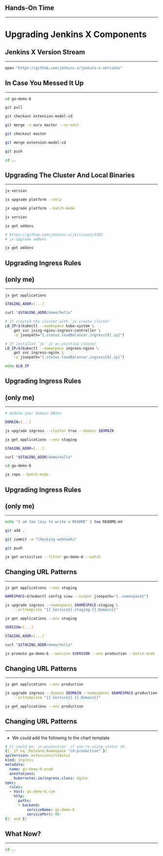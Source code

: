 ## Hands-On Time

---

# Upgrading Jenkins X Components


## Jenkins X Version Stream

---

```bash
open "https://github.com/jenkins-x/jenkins-x-versions"
```


## In Case You Messed It Up

---

```bash
cd go-demo-6

git pull

git checkout extension-model-cd

git merge -s ours master --no-edit

git checkout master

git merge extension-model-cd

git push

cd ..
```


## Upgrading The Cluster And Local Binaries

---

```bash
jx version

jx upgrade platform --help

jx upgrade platform --batch-mode

jx version

jx get addons

# https://github.com/jenkins-x/jx/issues/3392
# jx upgrade addons

jx get addons
```


## Upgrading Ingress Rules
## (only me)

---

```bash 
jx get applications

STAGING_ADDR=[...]

curl "$STAGING_ADDR/demo/hello"

# If created the cluster with `jx create cluster`
LB_IP=$(kubectl --namespace kube-system \
    get svc jxing-nginx-ingress-controller \
    -o jsonpath="{.status.loadBalancer.ingress[0].ip}")

# If installed `jx` in an existing cluster
LB_IP=$(kubectl --namespace ingress-nginx \
    get svc ingress-nginx \
    -o jsonpath="{.status.loadBalancer.ingress[0].ip}")

echo $LB_IP
```


## Upgrading Ingress Rules
## (only me)

---

<!-- https://github.com/jenkins-x/jx/issues/4802 -->
```bash
# Update your domain DNSes

DOMAIN=[...]

jx upgrade ingress --cluster true --domain $DOMAIN

jx get applications --env staging

STAGING_ADDR=[...]

curl "$STAGING_ADDR/demo/hello"

cd go-demo-6

jx repo --batch-mode
```


## Upgrading Ingress Rules
## (only me)

---

```bash
echo "I am too lazy to write a README" | tee README.md

git add .

git commit -m "Checking webhooks"

git push

jx get activities --filter go-demo-6 --watch
```


## Changing URL Patterns

---

```bash
jx get applications --env staging

NAMESPACE=$(kubectl config view --output jsonpath="{..namespace}")

jx upgrade ingress --namespaces $NAMESPACE-staging \
    --urltemplate "{{.Service}}.staging.{{.Domain}}"

jx get applications --env staging

VERSION=[...]

STAGING_ADDR=[...]

curl "$STAGING_ADDR/demo/hello"

jx promote go-demo-6 --version $VERSION --env production --batch-mode
```


## Changing URL Patterns

---

```bash
jx get applications --env production

jx upgrade ingress --domain $DOMAIN --namespaces $NAMESPACE-production \
    --urltemplate "{{.Service}}.{{.Domain}}"

jx get applications --env production
```


## Changing URL Patterns

---

* We could add the following to the chart template

```yaml
# If could be `jx-production` if you're using static JX.
{{- if eq .Release.Namespace "cd-production" }}
apiVersion: extensions/v1beta1
kind: Ingress
metadata:
  name: go-demo-6-prod
  annotations:
    kubernetes.io/ingress.class: nginx
spec:
  rules:
  - host: go-demo-6.com
    http:
      paths:
      - backend:
          serviceName: go-demo-6
          servicePort: 80
{{- end }}
```


## What Now?

---

```bash
cd ..
```